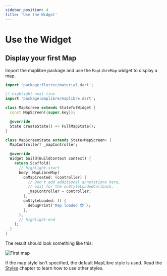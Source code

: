 ```yaml
---
sidebar_position: 4
title: 'Use the Widget'
---
```


# Use the Widget

## Display your first Map

Import the maplibre package and use the `MapLibreMap` widget to display a
map.

```dart title="map_screen.dart"
import 'package:flutter/material.dart';

// highlight-next-line
import 'package:maplibre/maplibre.dart';

class MapScreen extends StatefulWidget {
  const MapScreen({super.key});

  @override
  State createState() => FullMapState();
}

class MapScreenState extends State<MapScreen> {
  MapController? _mapController;

  @override
  Widget build(BuildContext context) {
    return Scaffold(
      // highlight-start
      body: MapLibreMap(
        onMapCreated: (controller) {
          // Don't add additional annotations here,
          // wait for the onStyleLoadedCallback.
          _mapController = controller;
        },
        onStyleLoaded: () {
          debugPrint('Map loaded 😎');
        },
      ),
      // highlight-end
    );
  }
}
```

The result should look something like this:

![First map](/img/first_map.jpg)

If the map style isn't specified, the default MapLibre style is used. Read
the [Styles](../styles) chapter to learn how to use other styles.